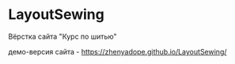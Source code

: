 # LayoutSewing
Вёрстка сайта "Курс по шитью"

демо-версия сайта - https://zhenyadope.github.io/LayoutSewing/
